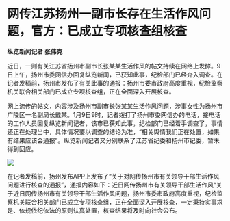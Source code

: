 # 网传江苏扬州一副市长存在生活作风问题，官方：已成立专项核查组核查

**纵览新闻记者 张伟克**

近日，一则有关江苏省扬州市副市长张某某生活作风的帖文持续在网络上发酵。9日上午，扬州市委网信办回复纵览新闻，已获知此事，纪检部门已经介入调查。在记者发稿前，扬州市发布了有关此事的通报：扬州市委市政府高度重视，纪检监察机关联合相关部门已成立专项核查组，正在全面深入开展核查。

网上流传的帖文，内容涉及扬州市副市长张某某生活作风问题，涉事女性为扬州市广陵区一名副局长戴某。1月9日9时，记者拨打了扬州市委网信办的电话，接电话的工作人员回复纵览新闻记者，该市已获知此事，纪检部门已经着手调查了，事情还正在处理当中，具体情况要以调查的结论为准，“相关舆情我们正在处置，如果有结果应该会通报”。纵览新闻记者又分别联系了江苏省纪委和扬州市纪委，暂未得到回应。

![](https://inews.gtimg.com/newsapp_bt/0/15601342816/1000)

在记者发稿前，扬州发布APP上发布了“关于对网传扬州市有关领导干部生活作风问题进行核查的通报”，通报内容如下：近日网传扬州市有关领导干部生活作风“关于近日网传扬州市有关领导干部生活作风问题，扬州市委市政府高度重视，纪检监察机关联合相关部门已成立专项核查组，正在全面深入开展核查，一定秉持实事求是、依规依纪依法的原则认真处置，核查结果将及时向社会公布。

